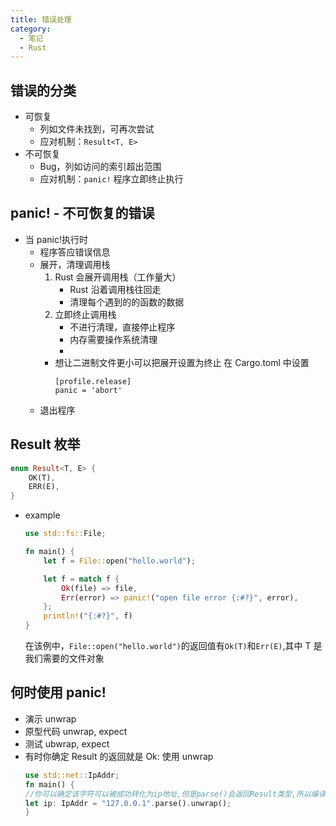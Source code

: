```yaml
---
title: 错误处理
category:
  - 笔记
  - Rust
---
```


## 错误的分类

- 可恢复
  - 列如文件未找到，可再次尝试
  - 应对机制：`Result<T, E>`
- 不可恢复
  - Bug，列如访问的索引超出范围
  - 应对机制：`panic!` 程序立即终止执行

## panic! - 不可恢复的错误

- 当 panic!执行时
  - 程序答应错误信息
  - 展开，清理调用栈
    1. Rust 会展开调用栈（工作量大）
       - Rust 沿着调用栈往回走
       - 清理每个遇到的的函数的数据
    2. 立即终止调用栈
       - 不进行清理，直接停止程序
       - 内存需要操作系统清理
       -
    - 想让二进制文件更小可以把展开设置为终止
      在 Cargo.toml 中设置
      ```
      [profile.release]
      panic = 'abort'
      ```
  - 退出程序

## Result 枚举

```rust
enum Result<T, E> {
    OK(T),
    ERR(E),
}
```

- example

  ```rust
  use std::fs::File;

  fn main() {
      let f = File::open("hello.world");

      let f = match f {
          Ok(file) => file,
          Err(error) => panic!("open file error {:#?}", error),
      };
      println!("{:#?}", f)
  }
  ```

  在该例中，`File::open("hello.world")`的返回值有`Ok(T)`和`Err(E)`,其中 T 是我们需要的文件对象

## 何时使用 panic!

- 演示 unwrap
- 原型代码 unwrap, expect
- 测试 ubwrap, expect
- 有时你确定 Result 的返回就是 Ok: 使用 unwrap
  ```rust
  use std::net::IpAddr;
  fn main() {
  //你可以确定该字符可以被成功转化为ip地址,但是parse()会返回Result类型,所以编译器任然认为可能出现panic!
  let ip: IpAddr = "127.0.0.1".parse().unwrap();
  }
  ```
